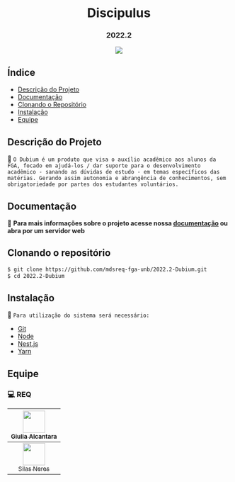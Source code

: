 

<h1 align="center"> Discipulus </h1>
<h3 align="center"> 2022.2 </h3>

<p align="center">
<img src="http://img.shields.io/static/v1?label=STATUS&message=PROCESSING&color=GREEN&style=for-the-badge"/>
</p>

## Índice 

* [Descrição do Projeto](#descrição-do-projeto)
* [Documentação](#documentação)
* [Clonando o Repositório](#clonando-o-repositório)
* [Instalação](#instalação)
* [Equipe](#equipe)

## Descrição do Projeto

:pushpin: `O Dubium é um produto que visa o auxílio acadêmico aos alunos da FGA, focado em ajudá-los / dar suporte para o desenvolvimento acadêmico - sanando as dúvidas de estudo - em temas específicos das matérias. Gerando assim autonomia e abrangência de conhecimentos, sem obrigatoriedade por partes dos estudantes voluntários.` 

## Documentação

:open_file_folder: **Para mais informações sobre o projeto acesse nossa <a href="https://mdsreq-fga-unb.github.io/2022.2-Dubium/">documentação</a> ou abra por um servidor web**

## Clonando o repositório
```bash
$ git clone https://github.com/mdsreq-fga-unb/2022.2-Dubium.git
$ cd 2022.2-Dubium
```
<!-- ### Executando o projeto -->

## Instalação
:page_facing_up: `Para utilização do sistema será necessário: `

- [Git](https://git-scm.com/)
- [Node](https://nodejs.org/en/)
- [Nest.js](https://nestjs.com/)
- [Yarn](https://yarnpkg.com/)

## Equipe

### :computer: REQ

| [<img src="https://avatars.githubusercontent.com/u/54143767?v=4" width=50><br><sub>Giulia Alcantara</sub>](https://github.com/alcantaragiubs)
| :---: | 
| [<img src="https://avatars.githubusercontent.com/u/78981008?v=4" width=50><br><sub>Silas Neres</sub>](https://github.com/Silas-neres)

